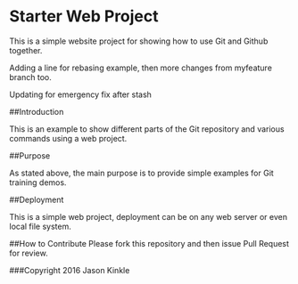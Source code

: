 # Starter Web Project

This is a simple website project for showing how to use Git and Github together.

Adding a line for rebasing example, then more changes from myfeature branch too.

Updating for emergency fix after stash

##Introduction

This is an example to show different parts of the Git repository and various commands using a web project.

##Purpose

As stated above, the main purpose is to provide simple examples for Git training demos.

##Deployment

This is a simple web project, deployment can be on any web server or even local file system.

##How to Contribute
Please fork this repository and then issue Pull Request for review.

###Copyright
2016 Jason Kinkle